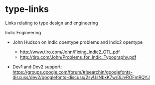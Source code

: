 # type-links
Links relating to type design and engineering

Indic Engineering

- John Hudson on Indic opentype problems and Indic2 opentype 
    - http://www.tiro.com/John/Fixing_Indic2_OTL.pdf
    - http://tiro.com/John/Problems_for_Indic_Typography.pdf
    
- Dev1 and Dev2 support: https://groups.google.com/forum/#!searchin/googlefonts-discuss/dev2/googlefonts-discuss/2syUsNbxK7w/0iJvROFmRQYJ


